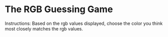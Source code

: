 # The RGB Guessing Game

Instructions: Based on the rgb values displayed, choose the color you think most closely matches the rgb values.
